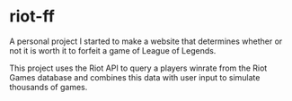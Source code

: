 # riot-ff
 A personal project I started to make a website that determines whether or not it is worth it to forfeit a game of League of Legends.

This project uses the Riot API to query a players winrate from the Riot Games database and combines this data with user input to simulate thousands of games.
